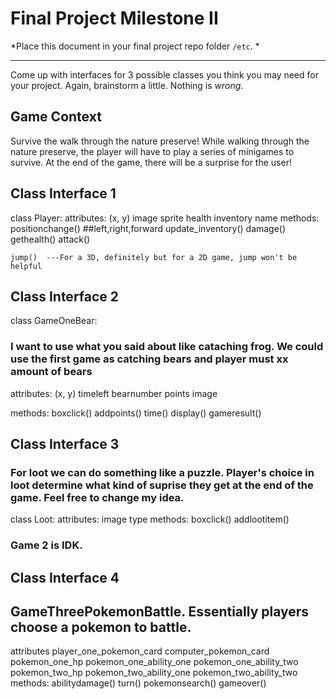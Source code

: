 # Final Project Milestone II

*Place this document in your final project repo folder `/etc`. *

***

Come up with interfaces for 3 possible classes you think you may need for your project. Again, brainstorm a little. Nothing is *wrong*.

## Game Context
Survive the walk through the nature preserve! While walking through the nature preserve, the player will have to play a series of minigames to survive. At the end of the game, there will be a surprise for the user!

## Class Interface 1

class Player:
  attributes:
    (x, y)
    image   sprite
    health
    inventory
    name
  methods:
    positionchange() ##left,right,forward
    update_inventory()
    damage()
    gethealth()
    attack()

    jump()  ---For a 3D, definitely but for a 2D game, jump won't be helpful

## Class Interface 2
class GameOneBear:
### I want to use what you said about like cataching frog. We could use the first game as catching bears and player must xx amount of bears

  attributes:
    (x, y)
    timeleft
    bearnumber
    points
    image
    
  methods:
    boxclick()
    addpoints()
    time()
    display()
    gameresult()

## Class Interface 3
### For loot we can do something like a puzzle. Player's choice in loot determine what kind of suprise they get at the end of the game. Feel free to change my idea.
class Loot:
  attributes:
    image
    type
  methods:
    boxclick()
    addlootitem()
### Game 2 is IDK.

## Class Interface 4
## GameThreePokemonBattle. Essentially players choose a pokemon to battle. 
  attributes
    player_one_pokemon_card
    computer_pokemon_card
    pokemon_one_hp
    pokemon_one_ability_one
    pokemon_one_ability_two
    pokemon_two_hp
    pokemon_two_ability_one
    pokemon_two_ability_two
  methods:
    abilitydamage()
    turn()
    pokemonsearch()
    gameover()
    

    
    
    
    